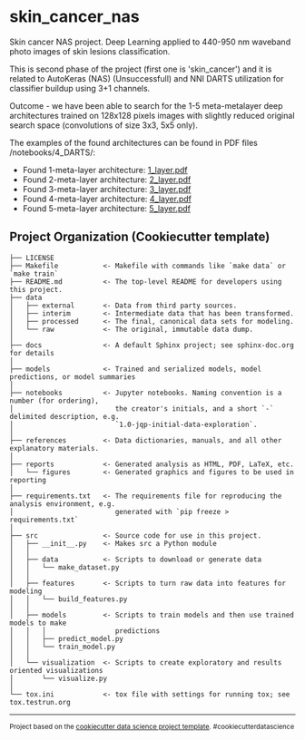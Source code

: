 skin_cancer_nas
==============================

Skin cancer NAS project. Deep Learning applied to 440-950 nm waveband photo images of skin lesions classification.

This is second phase of the project (first one is 'skin_cancer') and it is related to AutoKeras (NAS) (Unsuccessfull) and NNI DARTS utilization for classifier buildup using 3+1 channels.

Outcome - we have been able to search for the 1-5 meta-metalayer deep architectures trained on 128x128 pixels images with slightly reduced original search space (convolutions of size 3x3, 5x5 only).

The examples of the found architectures can be found in PDF files /notebooks/4_DARTS/:

 - Found 1-meta-layer architecture: <a href="https://gitlab.com/rtu_lu_rnd/skin_cancer_nas/-/tree/master/notebooks/4_DARTS/1_layer.pdf" target="_blank">1_layer.pdf</a>
 - Found 2-meta-layer architecture: <a href="https://gitlab.com/rtu_lu_rnd/skin_cancer_nas/-/tree/master/notebooks/4_DARTS/2_layer.pdf" target="_blank">2_layer.pdf</a>
 - Found 3-meta-layer architecture: <a href="https://gitlab.com/rtu_lu_rnd/skin_cancer_nas/-/tree/master/notebooks/4_DARTS/3_layer.pdf" target="_blank">3_layer.pdf</a>
 - Found 4-meta-layer architecture: <a href="https://gitlab.com/rtu_lu_rnd/skin_cancer_nas/-/tree/master/notebooks/4_DARTS/4_layer.pdf" target="_blank">4_layer.pdf</a>
 - Found 5-meta-layer architecture: <a href="https://gitlab.com/rtu_lu_rnd/skin_cancer_nas/-/tree/master/notebooks/4_DARTS/5_layer.pdf" target="_blank">5_layer.pdf</a>

Project Organization (Cookiecutter template)
------------

    ├── LICENSE
    ├── Makefile           <- Makefile with commands like `make data` or `make train`
    ├── README.md          <- The top-level README for developers using this project.
    ├── data
    │   ├── external       <- Data from third party sources.
    │   ├── interim        <- Intermediate data that has been transformed.
    │   ├── processed      <- The final, canonical data sets for modeling.
    │   └── raw            <- The original, immutable data dump.
    │
    ├── docs               <- A default Sphinx project; see sphinx-doc.org for details
    │
    ├── models             <- Trained and serialized models, model predictions, or model summaries
    │
    ├── notebooks          <- Jupyter notebooks. Naming convention is a number (for ordering),
    │                         the creator's initials, and a short `-` delimited description, e.g.
    │                         `1.0-jqp-initial-data-exploration`.
    │
    ├── references         <- Data dictionaries, manuals, and all other explanatory materials.
    │
    ├── reports            <- Generated analysis as HTML, PDF, LaTeX, etc.
    │   └── figures        <- Generated graphics and figures to be used in reporting
    │
    ├── requirements.txt   <- The requirements file for reproducing the analysis environment, e.g.
    │                         generated with `pip freeze > requirements.txt`
    │
    ├── src                <- Source code for use in this project.
    │   ├── __init__.py    <- Makes src a Python module
    │   │
    │   ├── data           <- Scripts to download or generate data
    │   │   └── make_dataset.py
    │   │
    │   ├── features       <- Scripts to turn raw data into features for modeling
    │   │   └── build_features.py
    │   │
    │   ├── models         <- Scripts to train models and then use trained models to make
    │   │   │                 predictions
    │   │   ├── predict_model.py
    │   │   └── train_model.py
    │   │
    │   └── visualization  <- Scripts to create exploratory and results oriented visualizations
    │       └── visualize.py
    │
    └── tox.ini            <- tox file with settings for running tox; see tox.testrun.org


--------

<p><small>Project based on the <a target="_blank" href="https://drivendata.github.io/cookiecutter-data-science/">cookiecutter data science project template</a>. #cookiecutterdatascience</small></p>
